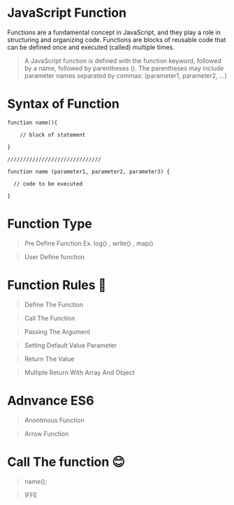 # JavaScript Function

Functions are a fundamental concept in JavaScript, and they play a role in structuring and organizing code. Functions are blocks of reusable code that can be defined once and executed (called) multiple times.
> A JavaScript function is defined with the function keyword, followed by a name, followed by parentheses ().
> The parentheses may include parameter names separated by commas:
(parameter1, parameter2, ...)

# Syntax of Function
```
function name(){
    
    // block of statement

}

//////////////////////////////

function name (parameter1, parameter2, parameter3) {

  // code to be executed

}
```
# Function Type

> Pre Define Function Ex. log() , write() , map()

> User Define function

# Function Rules 💬

> Define The Function

> Call The Function

> Passing The Argument

> Setting Default Value Parameter

> Return The Value

> Multiple Return With Array And Object

# Adnvance ES6

> Anontmous Function

> Arrow Function

# Call The function 😊

> name();

> IFFE
